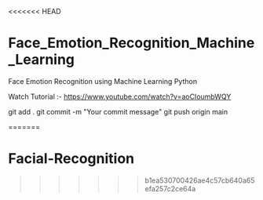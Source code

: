 <<<<<<< HEAD
# Face_Emotion_Recognition_Machine_Learning
Face Emotion Recognition using Machine Learning Python

Watch Tutorial :- https://www.youtube.com/watch?v=aoCIoumbWQY

git add .
git commit -m "Your commit message"
git push origin main

=======
# Facial-Recognition
>>>>>>> b1ea530700426ae4c57cb640a65efa257c2ce64a
